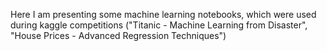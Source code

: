 Here I am presenting some machine learning notebooks, which were used during kaggle competitions ("Titanic - Machine Learning from Disaster", "House Prices - Advanced Regression Techniques")
